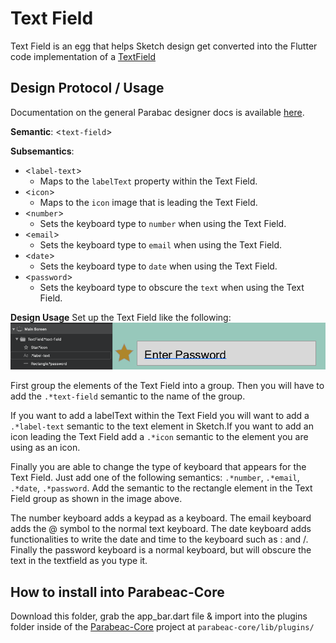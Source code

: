 # Text Field
Text Field is an egg that helps Sketch design get converted into the Flutter code implementation of a [TextField](https://api.flutter.dev/flutter/material/TextField-class.html) 

## Design Protocol / Usage
Documentation on the general Parabac designer docs is available [here](https://docs.parabeac.com/plugins/dealing-with-plugins/).

**Semantic**: <`text-field`>

**Subsemantics**:
* <`label-text`>
   * Maps to the `labelText` property within the Text Field.
* <`icon`>
   * Maps to the `icon` image that is leading the Text Field.
* <`number`>
   * Sets the keyboard type to `number` when using the Text Field.
* <`email`>
   * Sets the keyboard type to `email` when using the Text Field.
* <`date`>
   * Sets the keyboard type to `date` when using the Text Field.
* <`password`>
   * Sets the keyboard type to obscure the `text` when using the Text Field.
   
**Design Usage**
Set up the Text Field like the following:
![app_bar_sketch](https://github.com/Parabeac/parabeac_eggs/blob/master/internal_eggs/text_field/images/Text-Field_Sketch.png)

First group the elements of the Text Field into a group. Then you will have to add the `.*text-field` semantic to the name of the group. 

If you want to add a labelText within the Text Field you will want to add a `.*label-text` semantic to the text element in Sketch.If you want to add an icon leading the Text Field add a `.*icon` semantic to the element you are using as an icon.

Finally you are able to change the type of keyboard that appears for the Text Field. Just add one of the following semantics: `.*number`, `.*email`, `.*date`, `.*password`. Add the semantic to the rectangle element in the Text Field group as shown in the image above. 

The number keyboard adds a keypad as a keyboard. The email keyboard adds the @ symbol to the normal text keyboard. The date keyboard adds functionalities to write the date and time to the keyboard such as : and /. Finally the password keyboard is a normal keyboard, but will obscure the text in the textfield as you type it.

## How to install into Parabeac-Core

Download this folder, grab the app_bar.dart file & import into the plugins folder inside of the [Parabeac-Core](https://github.com/Parabeac/Parabeac-Core) project at `parabeac-core/lib/plugins/`
